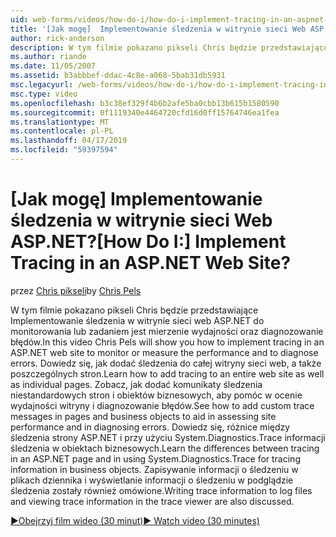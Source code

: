 ```yaml
---
uid: web-forms/videos/how-do-i/how-do-i-implement-tracing-in-an-aspnet-web-site
title: '[Jak mogę]  Implementowanie śledzenia w witrynie sieci Web ASP.NET? | Microsoft Docs'
author: rick-anderson
description: W tym filmie pokazano pikseli Chris będzie przedstawiające Implementowanie śledzenia w witrynie sieci web ASP.NET do monitorowania lub zadaniem jest mierzenie wydajności oraz diagnozowanie błędów. Dowiedz się, jak...
ms.author: riande
ms.date: 11/05/2007
ms.assetid: b3abbbef-ddac-4c8e-a068-5bab31db5931
msc.legacyurl: /web-forms/videos/how-do-i/how-do-i-implement-tracing-in-an-aspnet-web-site
msc.type: video
ms.openlocfilehash: b3c38ef329f4b6b2afe5ba0cbb13b615b1580590
ms.sourcegitcommit: 0f1119340e4464720cfd16d0ff15764746ea1fea
ms.translationtype: MT
ms.contentlocale: pl-PL
ms.lasthandoff: 04/17/2019
ms.locfileid: "59397594"
---
```

# <a name="how-do-i--implement-tracing-in-an-aspnet-web-site"></a><span data-ttu-id="ad369-105">[Jak mogę]  Implementowanie śledzenia w witrynie sieci Web ASP.NET?</span><span class="sxs-lookup"><span data-stu-id="ad369-105">[How Do I:]  Implement Tracing in an ASP.NET Web Site?</span></span>

<span data-ttu-id="ad369-106">przez [Chris pikseli](https://twitter.com/chrispels)</span><span class="sxs-lookup"><span data-stu-id="ad369-106">by [Chris Pels](https://twitter.com/chrispels)</span></span>

<span data-ttu-id="ad369-107">W tym filmie pokazano pikseli Chris będzie przedstawiające Implementowanie śledzenia w witrynie sieci web ASP.NET do monitorowania lub zadaniem jest mierzenie wydajności oraz diagnozowanie błędów.</span><span class="sxs-lookup"><span data-stu-id="ad369-107">In this video Chris Pels will show you how to implement tracing in an ASP.NET web site to monitor or measure the performance and to diagnose errors.</span></span> <span data-ttu-id="ad369-108">Dowiedz się, jak dodać śledzenia do całej witryny sieci web, a także poszczególnych stron.</span><span class="sxs-lookup"><span data-stu-id="ad369-108">Learn how to add tracing to an entire web site as well as individual pages.</span></span> <span data-ttu-id="ad369-109">Zobacz, jak dodać komunikaty śledzenia niestandardowych stron i obiektów biznesowych, aby pomóc w ocenie wydajności witryny i diagnozowanie błędów.</span><span class="sxs-lookup"><span data-stu-id="ad369-109">See how to add custom trace messages in pages and business objects to aid in assessing site performance and in diagnosing errors.</span></span> <span data-ttu-id="ad369-110">Dowiedz się, różnice między śledzenia strony ASP.NET i przy użyciu System.Diagnostics.Trace informacji śledzenia w obiektach biznesowych.</span><span class="sxs-lookup"><span data-stu-id="ad369-110">Learn the differences between tracing in an ASP.NET page and in using System.Diagnostics.Trace for tracing information in business objects.</span></span> <span data-ttu-id="ad369-111">Zapisywanie informacji o śledzeniu w plikach dziennika i wyświetlanie informacji o śledzeniu w podglądzie śledzenia zostały również omówione.</span><span class="sxs-lookup"><span data-stu-id="ad369-111">Writing trace information to log files and viewing trace information in the trace viewer are also discussed.</span></span>

[<span data-ttu-id="ad369-112">&#9654;Obejrzyj film wideo (30 minut)</span><span class="sxs-lookup"><span data-stu-id="ad369-112">&#9654; Watch video (30 minutes)</span></span>](https://channel9.msdn.com/Blogs/ASP-NET-Site-Videos/how-do-i-implement-tracing-in-an-aspnet-web-site)
